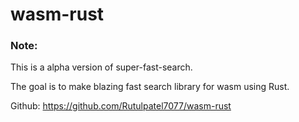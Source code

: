 # wasm-rust

<h3>Note:</h3>  This is a alpha version of super-fast-search. 

The goal is to make blazing fast search library for wasm using Rust.


Github: https://github.com/Rutulpatel7077/wasm-rust